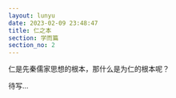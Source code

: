 ```yaml
---
layout: lunyu
date: 2023-02-09 23:48:47
title: 仁之本
section: 学而篇
section_no: 2
---
```


仁是先秦儒家思想的根本，那什么是为仁的根本呢？

待写...
